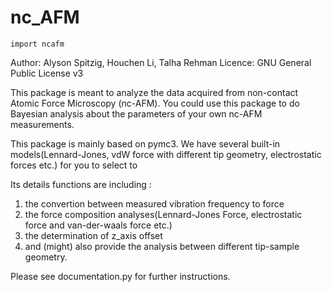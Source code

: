 # nc_AFM 

```
import ncafm
```

Author: Alyson Spitzig, Houchen Li, Talha Rehman
Licence: GNU General Public License v3



This package is meant to analyze the data acquired from non-contact Atomic Force Microscopy (nc-AFM). You could use this package to do Bayesian analysis about the parameters of your own nc-AFM measurements.

This package is mainly based on pymc3. We have several built-in models(Lennard-Jones, vdW force with different tip geometry, electrostatic forces etc.) for you to select to 


Its details functions are including :

1. the convertion between measured vibration frequency to force 
2. the force composition analyses(Lennard-Jones Force, electrostatic force and van-der-waals force etc.)
3. the determination of z_axis offset
4. and (might) also provide the analysis between different tip-sample geometry.


Please see documentation.py for further instructions.
